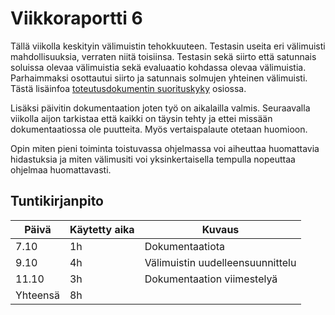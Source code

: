 # Viikkoraportti 6

Tällä viikolla keskityin välimuistin tehokkuuteen. Testasin useita eri välimuisti mahdollisuuksia, verraten niitä toisiinsa. Testasin sekä siirto että satunnais soluissa olevaa välimuistia sekä evaluaatio kohdassa olevaa välimuistia. Parhaimmaksi osottautui siirto ja satunnais solmujen yhteinen välimuisti. Tästä lisäinfoa [toteutusdokumentin suorituskyky](https://github.com/BorisVer/algo-harjoitustyo/blob/main/dokumentaatio/toteutusdokumentti.md#suorituskyky) osiossa.

Lisäksi päivitin dokumentaation joten työ on aikalailla valmis. Seuraavalla viikolla aijon tarkistaa että kaikki on täysin tehty ja ettei missään dokumentaatiossa ole puutteita. Myös vertaispalaute otetaan huomioon. 

Opin miten pieni toiminta toistuvassa ohjelmassa voi aiheuttaa huomattavia hidastuksia ja miten välimusiti voi yksinkertaisella tempulla nopeuttaa ohjelmaa huomattavasti. 

## Tuntikirjanpito

| Päivä | Käytetty aika | Kuvaus |
|-------|------------|------------|
| 7.10   |     1h      | Dokumentaatiota |
| 9.10  |     4h      | Välimuistin uudelleensuunnittelu |
| 11.10   |     3h      | Dokumentaation viimestelyä|
| Yhteensä   |     8h      |  |
